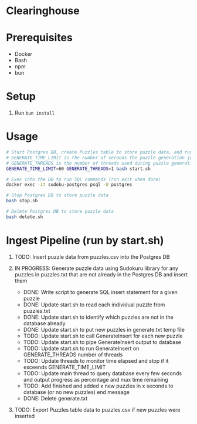 # Clearinghouse

# Prerequisites

* Docker
* Bash
* npm
* bun

# Setup

1. Run `bun install`

# Usage

```bash
# Start Postgres DB, create Puzzles table to store puzzle data, and run ingest pipeline to load puzzle data
# GENERATE_TIME_LIMIT is the number of seconds the puzzle generation jobs can run before they wind down, defaults to 60
# GENERATE_THREADS is the number of threads used during puzzle generation (in addition to main thread), defaults to 1
GENERATE_TIME_LIMIT=60 GENERATE_THREADS=1 bash start.sh

# Exec into the DB to run SQL commands (run exit when done)
docker exec -it sudoku-postgres psql -U postgres

# Stop Postgres DB to store puzzle data
bash stop.sh

# Delete Postgres DB to store puzzle data
bash delete.sh
```

# Ingest Pipeline (run by start.sh)

1. TODO: Insert puzzle data from puzzles.csv into the Postgres DB

2. IN PROGRESS: Generate puzzle data using Sudokuru library for any puzzles in puzzles.txt that are not already in the Postgres DB and insert them
	* DONE: Write script to generate SQL insert statement for a given puzzle
	* DONE: Update start.sh to read each individual puzzle from puzzles.txt
	* DONE: Update start.sh to identify which puzzles are not in the database already
	* DONE: Update start.sh to put new puzzles in generate.txt temp file
	* TODO: Update start.sh to call GenerateInsert for each new puzzle
	* TODO: Update start.sh to pipe GenerateInsert output to database
	* TODO: Update start.sh to run GenerateInsert on GENERATE_THREADS number of threads
	* TODO: Update threads to monitor time elapsed and stop if it exceends GENERATE_TIME_LIMIT
	* TODO: Update main thread to query database every few seconds and output progress as percentage and max time remaining 
	* TODO: Add finished and added x new puzzles in x seconds to database (or no new puzzles) end message
	* DONE: Delete generate.txt

3. TODO: Export Puzzles table data to puzzles.csv if new puzzles were inserted
